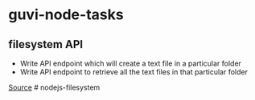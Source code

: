 # guvi-node-tasks

## filesystem API

- Write API endpoint which will create a text file in a particular folder
- Write API endpoint to retrieve all the text files in that particular folder

[Source](https://github.com/eunicedhivya/guvi-node-tasks/tree/master/filesystem-api)
#   n o d e j s - f i l e s y s t e m  
 